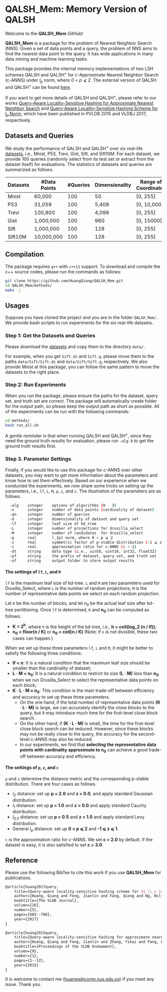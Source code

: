# QALSH_Mem: Memory Version of QALSH

Welcome to the **QALSH_Mem** GitHub!

**QALSH_Mem** is a package for the problem of Nearest Neighbor Search (NNS). Given a set of data points and a query, the problem of NNS aims to find the nearest data point to the query. It has wide applications in many data mining and machine learning tasks.

This package provides the internal memory implementations of two LSH schemes QALSH and QALSH<sup>+</sup> for *c*-Approximate Nearest Neighbor Search (c-ANNS) under *l<sub>p</sub>* norm, where *0 < p ⩽ 2*. The external version of QALSH and QALSH<sup>+</sup> can be found [here](https://github.com/HuangQiang/QALSH).

If you want to get more details of QALSH and QALSH<sup>+</sup>, please refer to our works [Query-Aware Locality-Sensitive Hashing for Approximate Nearest Neighbor Search](https://dl.acm.org/doi/abs/10.14778/2850469.2850470) and [Query-Aware Locality-Sensitive Hashing Scheme for *l<sub>p</sub>* Norm](https://link.springer.com/article/10.1007/s00778-017-0472-7), which have been published in PVLDB 2015 and VLDBJ 2017, respectively.

## Datasets and Queries

We study the performance of QALSH and QALSH<sup>+</sup> over six real-life [datasets](https://drive.google.com/drive/folders/1tKMl0_iLSEeuT1ZJ7s4x1BbLHyX0D5OJ), i.e., Mnist, P53, Trevi, Gist, Sift, and Sift10M. For each dataset, we provide 100 queries (randomly select from its test set or extract from the dataset itself) for evaluations. The statistics of datasets and queries are summarized as follows.

| Datasets | #Data Points | #Queries | Dimensionality | Range of Coordinates | Data Type |
| -------- | ------------ | -------- | -------------- | ----------- | --------- |
| Mnist    | 60,000       | 100      | 50             | [0, 255]    | uint8     |
| P53      | 31,059       | 100      | 5,408          | [0, 10,000] | uint16    |
| Trevi    | 100,800      | 100      | 4,096          | [0, 255]    | uint8     |
| Gist     | 1,000,000    | 100      | 960            | [0, 15000]  | uint16    |
| Sift     | 1,000,000    | 100      | 128            | [0, 255]    | uint8     |
| Sift10M  | 10,000,000   | 100      | 128            | [0, 255]    | uint8     |

## Compilation

The package requires `g++` with `c++11` support. To download and compile the c++ source codes, please run the commands as follows:

```bash
git clone https://github.com/HuangQiang/QALSH_Mem.git
cd QALSH_Mem/methods/
make -j
```

## Usages

Suppose you have cloned the project and you are in the folder `QALSH_Mem/`. We provide bash scripts to run experiments for the six real-life datasets.

### Step 1: Get the Datasets and Queries

Please download the [datasets](https://drive.google.com/drive/folders/1tKMl0_iLSEeuT1ZJ7s4x1BbLHyX0D5OJ) and copy them to the directory `data/`.

For example, when you get `Sift.ds` and `Sift.q`, please move them to the paths `data/Sift/Sift.ds` and `data/Sift/Sift.q`, respectively. We also provide Mnist at this package, you can follow the same pattern to move the datasets to the right place.

### Step 2: Run Experiments

When you run the package, please ensure the paths for the dataset, query set, and truth set are correct. The package will automatically create folder for the output path, so please keep the output path as short as possible. All of the experiments can be run with the following commands:

```bash
cd methods/
bash run_all.sh
```

A gentle reminder is that when running QALSH and QALSH<sup>+</sup>, since they need the ground truth results for evaluation, please run `-alg 0` to get the ground truth results first.

### Step 3. Parameter Settings

Finally, if you would like to use this package for *c*-ANNS over other datasets, you may want to get more information about the parameters and know how to set them effectively.
Based on our experience when we conducted the experiments, we now share some tricks on setting up the parameters, i.e., `lf`, `L`, `M`, `p`, `z`, and `c`. The illustration of the parameters are as follows.

```bash
  -alg    integer    options of algorithms (0 - 3)
  -n      integer    number of data points (cardinality of dataset)
  -qn     integer    number of queries
  -d      integer    dimensionality of dataset and query set
  -lf     integer    leaf size of kd_tree
  -L      integer    number of projections for drusilla_select
  -M      integer    number of candidates  for drusilla_select
  -p      real       l_{p} norm, where 0 < p ⩽ 2
  -z      real       symmetric factor of p-stable distribution (-1 ⩽ z ⩽ 1)
  -c      real       approximation ratio for c-ANNS (c > 1)
  -dt     string     data type (i.e., uint8, uint16, int32, float32)
  -pf     string     the prefix of dataset, query set, and truth set
  -of     string     output folder to store output results
```

#### The settings of `lf`, `L`, and `M`

`lf` is the maximum leaf size of kd-tree. `L` and `M` are two parameters used for Drusilla_Select, where `L` is the number of random projections; `M` is the number of representative data points we select on each random projection.

Let `K` be the number of blocks, and let n<sub>0</sub> be the actual leaf size after kd-tree partitioning. Once `lf` is determined, `K` and **n<sub>0</sub>** can be computed as follows:

- **K = 2<sup>h</sup>**, where `h` is the height of the kd-tree, i.e., **h = ceil(log_2 (n / lf))**;
- **n<sub>0</sub> = floor(n / K)** or **n<sub>0</sub> = ceil(n / K)** (Note: if `n` is not divisible, these two cases can happen.)

When we set up these three parameters `lf`, `L` and `M`, it might be better to satisfy the following three conditions:

- **lf < n**: It is a natural condition that the maximum leaf size should be smaller than the cardinality of dataset;
- **L · M < n<sub>0</sub>**: It is a natural condition to restrict its size **(L · M)** less than **n<sub>0</sub>** when we run Drusilla_Select to select the representative data points on each block;
- **K · L · M ≈ n<sub>0</sub>**: This condition is the main trade-off between efficiency and accuracy to set up these three parameters.
  - On the one hand, if the total number of representative data points **(K · L · M)** is large, we can accurately identify the close blocks to the query, but it may introduce much time for the first-level close block search.
  - On the other hand, if **(K · L · M)** is small, the time for the first-level close block search can be reduced. However, since these blocks may not be really close to the query, the accuracy for the second-level c-ANNS may also be reduced.
  - In our experiments, we find that **selecting the representative data points with cardinality approximate to n<sub>0</sub>** can achieve a good trade-off between accuracy and efficiency.

#### The settings of `p`, `z`, and `c`

`p` and `z` determine the distance metric and the corresponding p-stable distribution. There are four cases as follows.

- *l<sub>2</sub>* distance: set up **p = 2.0** and **z = 0.0**, and apply standard Gaussian distribution.
- *l<sub>1</sub>* distance: set up **p = 1.0** and **z = 0.0** and apply standard Cauchy distribution.
- *l<sub>0.5</sub>* distance: set up **p = 0.5** and **z = 1.0** and apply standard Levy distribution.
- General *l<sub>p</sub>* distance: set up **0 < p ⩽ 2** and **-1 ⩽ z ⩽ 1**.

```c``` is the approximation ratio for *c*-ANNS. We set **c = 2.0** by default. If the dataset is easy, it is also satisfied to set **c = 3.0**.

## Reference

Please use the following BibTex to cite this work if you use **QALSH_Mem** for publications.

```tex
@article{huang2017query,
    title={Query-aware locality-sensitive hashing scheme for $$ l\_p $$ norm}
    author={Huang, Qiang and Feng, Jianlin and Fang, Qiong and Ng, Wilfred and Wang Wei},
    booktitle={The VLDB Journal},
    volumn={26},
    number={5},
    pages={683--708},
    year={2017}
}

@article{huang2015query,
    title={Query-aware locality-sensitive hashing for approximate nearest neighbor search}
    author={Huang, Qiang and Feng, Jianlin and Zhang, Yikai and Fang, Qiong and Ng, Wilfred},
    booktitle={Proceedings of the VLDB Endowment},
    volumn={9},
    number={1},
    pages={1--12},
    year={2015}
}
```

It is welcome to contact me (<huangq@comp.nus.edu.sg>) if you meet any issue. Thank you.

